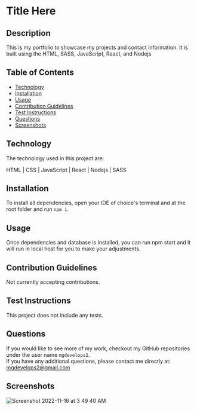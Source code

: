# Title Here

## Description

This is my portfolio to showcase my projects and contact information. It is built using the HTML, SASS, JavaScript, React, and Nodejs

## Table of Contents

- [Technology](#technology)
- [Installation](#installation)
- [Usage](#usage)
- [Contribution Guidelines](#guidelines)
- [Test Instructions](#test)
- [Questions](#questions)
- [Screenshots](#screenshots)

## Technology

The technology used in this project are:

HTML | CSS | JavaScript | React | Nodejs | SASS

## Installation

To install all dependencies, open your IDE of choice's terminal and at the root folder and run `npm i`.

## Usage

Once dependencies and database is installed, you can run npm start and it will run in local host for you to make your adjustments.

## Contribution Guidelines

Not currently accepting contributions.

## Test Instructions

This project does not include any tests.

## Questions

If you would like to see more of my work, checkout my GitHub repositories under the user name `mgdevelops2`.
<br>
If you have any additional questions, please contact me directly at: mgdevelops2@gmail.com

## Screenshots
![Screenshot 2022-11-16 at 3 49 40 AM](https://user-images.githubusercontent.com/98365942/202133247-75f01ffe-2efb-40c5-a2d4-6a22c147d1d3.png)
